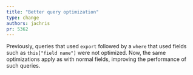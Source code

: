 ```yaml
---
title: "Better query optimization"
type: change
authors: jachris
pr: 5362
---
```


Previously, queries that used `export` followed by a `where` that used fields
such as `this["field name"]` were not optimized. Now, the same optimizations
apply as with normal fields, improving the performance of such queries.  
